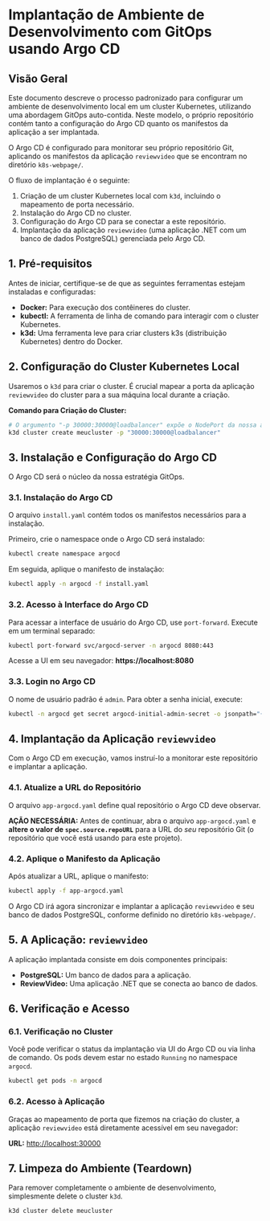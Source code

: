 # Implantação de Ambiente de Desenvolvimento com GitOps usando Argo CD

## Visão Geral

Este documento descreve o processo padronizado para configurar um ambiente de desenvolvimento local em um cluster Kubernetes, utilizando uma abordagem GitOps auto-contida. Neste modelo, o próprio repositório contém tanto a configuração do Argo CD quanto os manifestos da aplicação a ser implantada.

O Argo CD é configurado para monitorar seu próprio repositório Git, aplicando os manifestos da aplicação `reviewvideo` que se encontram no diretório `k8s-webpage/`.

O fluxo de implantação é o seguinte:
1.  Criação de um cluster Kubernetes local com `k3d`, incluindo o mapeamento de porta necessário.
2.  Instalação do Argo CD no cluster.
3.  Configuração do Argo CD para se conectar a este repositório.
4.  Implantação da aplicação `reviewvideo` (uma aplicação .NET com um banco de dados PostgreSQL) gerenciada pelo Argo CD.

## 1. Pré-requisitos

Antes de iniciar, certifique-se de que as seguintes ferramentas estejam instaladas e configuradas:

*   **Docker:** Para execução dos contêineres do cluster.
*   **kubectl:** A ferramenta de linha de comando para interagir com o cluster Kubernetes.
*   **k3d:** Uma ferramenta leve para criar clusters k3s (distribuição Kubernetes) dentro do Docker.

## 2. Configuração do Cluster Kubernetes Local

Usaremos o `k3d` para criar o cluster. É crucial mapear a porta da aplicação `reviewvideo` do cluster para a sua máquina local durante a criação.

**Comando para Criação do Cluster:**

```bash
# O argumento "-p 30000:30000@loadbalancer" expõe o NodePort da nossa aplicação na sua máquina local.
k3d cluster create meucluster -p "30000:30000@loadbalancer"
```

## 3. Instalação e Configuração do Argo CD

O Argo CD será o núcleo da nossa estratégia GitOps.

### 3.1. Instalação do Argo CD

O arquivo `install.yaml` contém todos os manifestos necessários para a instalação.

Primeiro, crie o namespace onde o Argo CD será instalado:

```bash
kubectl create namespace argocd
```

Em seguida, aplique o manifesto de instalação:

```bash
kubectl apply -n argocd -f install.yaml
```

### 3.2. Acesso à Interface do Argo CD

Para acessar a interface de usuário do Argo CD, use `port-forward`. Execute em um terminal separado:

```bash
kubectl port-forward svc/argocd-server -n argocd 8080:443
```

Acesse a UI em seu navegador: **https://localhost:8080**

### 3.3. Login no Argo CD

O nome de usuário padrão é `admin`. Para obter a senha inicial, execute:

```bash
kubectl -n argocd get secret argocd-initial-admin-secret -o jsonpath="{.data.password}" | base64 -d
```

## 4. Implantação da Aplicação `reviewvideo`

Com o Argo CD em execução, vamos instruí-lo a monitorar este repositório e implantar a aplicação.

### 4.1. Atualize a URL do Repositório

O arquivo `app-argocd.yaml` define qual repositório o Argo CD deve observar.

**AÇÃO NECESSÁRIA:** Antes de continuar, abra o arquivo `app-argocd.yaml` e **altere o valor de `spec.source.repoURL`** para a URL do *seu* repositório Git (o repositório que você está usando para este projeto).

### 4.2. Aplique o Manifesto da Aplicação

Após atualizar a URL, aplique o manifesto:

```bash
kubectl apply -f app-argocd.yaml
```

O Argo CD irá agora sincronizar e implantar a aplicação `reviewvideo` e seu banco de dados PostgreSQL, conforme definido no diretório `k8s-webpage/`.

## 5. A Aplicação: `reviewvideo`

A aplicação implantada consiste em dois componentes principais:
*   **PostgreSQL:** Um banco de dados para a aplicação.
*   **ReviewVideo:** Uma aplicação .NET que se conecta ao banco de dados.

## 6. Verificação e Acesso

### 6.1. Verificação no Cluster

Você pode verificar o status da implantação via UI do Argo CD ou via linha de comando. Os pods devem estar no estado `Running` no namespace `argocd`.

```bash
kubectl get pods -n argocd
```

### 6.2. Acesso à Aplicação

Graças ao mapeamento de porta que fizemos na criação do cluster, a aplicação `reviewvideo` está diretamente acessível em seu navegador:

**URL:** [http://localhost:30000](http://localhost:30000)

## 7. Limpeza do Ambiente (Teardown)

Para remover completamente o ambiente de desenvolvimento, simplesmente delete o cluster `k3d`.

```bash
k3d cluster delete meucluster
```